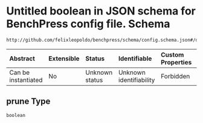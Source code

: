 # Untitled boolean in JSON schema for BenchPress config file. Schema

```txt
http://github.com/felixleopoldo/benchpress/schema/config.schema.json#/definitions/gobnilp/properties/prune
```



| Abstract            | Extensible | Status         | Identifiable            | Custom Properties | Additional Properties | Access Restrictions | Defined In                                                                    |
| :------------------ | :--------- | :------------- | :---------------------- | :---------------- | :-------------------- | :------------------ | :---------------------------------------------------------------------------- |
| Can be instantiated | No         | Unknown status | Unknown identifiability | Forbidden         | Allowed               | none                | [config.schema.json*](../../../out/config.schema.json "open original schema") |

## prune Type

`boolean`
